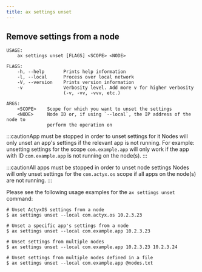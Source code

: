 ```yaml
---
title: ax settings unset
---
```


## Remove settings from a node

```
USAGE:
    ax settings unset [FLAGS] <SCOPE> <NODE>

FLAGS:
    -h, --help       Prints help information
    -l, --local      Process over local network
    -V, --version    Prints version information
    -v               Verbosity level. Add more v for higher verbosity
                     (-v, -vv, -vvv, etc.)

ARGS:
    <SCOPE>    Scope for which you want to unset the settings
    <NODE>     Node ID or, if using `--local`, the IP address of the node to
               perform the operation on
```

:::cautionApp must be stopped in order to unset settings for it
Nodes will only unset an app's settings if the relevant app is not running. For example: unsetting settings for the scope `com.example.app` will only work if the app with ID `com.example.app` is not running on the node(s).
:::

:::cautionAll apps must be stopped in order to unset node settings
Nodes will only unset settings for the `com.actyx.os` scope if all apps on the node(s) are not running.
:::

Please see the following usage examples for the `ax settings unset` command:

```
# Unset ActyxOS settings from a node
$ ax settings unset --local com.actyx.os 10.2.3.23

# Unset a specific app's settings from a node
$ ax settings unset --local com.example.app 10.2.3.23

# Unset settings from multiple nodes
$ ax settings unset --local com.example.app 10.2.3.23 10.2.3.24

# Unset settings from multiple nodes defined in a file
$ ax settings unset --local com.example.app @nodes.txt
```
